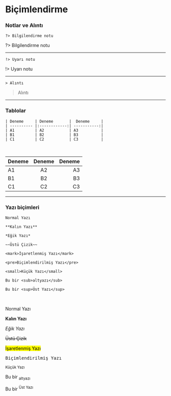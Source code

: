 <!-- NOTLAR 
 - Bu sayfa bilgi içerikli makaleden oluşmaktadır.
 - Bu sayfaya ekleme yapmadan önce yetkililere danışmanız önerilir. -->

# Biçimlendirme

### Notlar ve Alıntı

```
?> Bilgilendirme notu
```

?> Bilgilendirme notu

---

```
!> Uyarı notu
```

!> Uyarı notu

---


```
> Alıntı
```

> Alıntı

---

### Tablolar


```
| Deneme     | Deneme       |  Deneme     |       
| ---------- |:------------:| -----------:| 
| A1         | A2           | A3          |  
| B1         | B2           | B3          |  
| C1         | C2           | C3          | 
```

<br>


| Deneme     | Deneme       |  Deneme     |       
| ---------- |:------------:| -----------:| 
| A1         | A2           | A3          |  
| B1         | B2           | B3          |  
| C1         | C2           | C3          |  


---

### Yazı biçimleri

```
Normal Yazı

**Kalın Yazı**

*Eğik Yazı*

~~Üstü Çizik~~

<mark>İşaretlenmiş Yazı</mark>

<pre>Biçimlendirilmiş Yazı</pre>

<small>Küçük Yazı</small>

Bu bir <sub>altyazı</sub>

Bu bir <sup>Üst Yazı</sup>

```

<br>


Normal Yazı

**Kalın Yazı**

*Eğik Yazı*

~~Üstü Çizik~~

<mark>İşaretlenmiş Yazı</mark>

<pre>Biçimlendirilmiş Yazı</pre>

<small>Küçük Yazı</small>

Bu bir <sub>altyazı</sub>

Bu bir <sup>Üst Yazı</sup>
